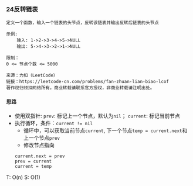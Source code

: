 ### 24反转链表

```
定义一个函数，输入一个链表的头节点，反转该链表并输出反转后链表的头节点

示例:
    输入: 1->2->3->4->5->NULL
    输出: 5->4->3->2->1->NULL

限制：
0 <= 节点个数 <= 5000

来源：力扣（LeetCode）
链接：https://leetcode-cn.com/problems/fan-zhuan-lian-biao-lcof
著作权归领扣网络所有。商业转载请联系官方授权，非商业转载请注明出处。
```


#### 思路

* 使用双指针: `prev`: 标记上一个节点，默认为`nil`； `current`: 标记当前节点
* 执行循环，条件：`current != nil`
    * 循环中，可以获取当前节点`current`, 下一个节点`temp = current.next`和上一个节点`prev`
    * 修改节点指向
    ```
    current.next = prev
    prev = current
    current = temp
    ```

T: O(n)
S: O(1)